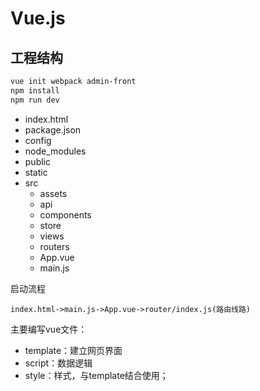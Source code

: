 # Vue.js

## 工程结构
```bash
vue init webpack admin-front
npm install
npm run dev
```
- index.html
- package.json
- config
- node_modules
- public
- static
- src
  - assets
  - api
  - components
  - store
  - views
  - routers
  - App.vue
  - main.js

启动流程
```text
index.html->main.js->App.vue->router/index.js(路由线路)
```

主要编写vue文件：  
- template：建立网页界面
- script：数据逻辑
- style：样式，与template结合使用；








